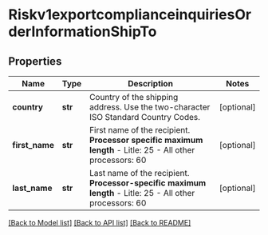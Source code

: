 # Riskv1exportcomplianceinquiriesOrderInformationShipTo

## Properties
Name | Type | Description | Notes
------------ | ------------- | ------------- | -------------
**country** | **str** | Country of the shipping address. Use the two-character ISO Standard Country Codes. | [optional] 
**first_name** | **str** | First name of the recipient.  **Processor specific maximum length**  - Litle: 25 - All other processors: 60  | [optional] 
**last_name** | **str** | Last name of the recipient.  **Processor-specific maximum length**  - Litle: 25 - All other processors: 60  | [optional] 

[[Back to Model list]](../README.md#documentation-for-models) [[Back to API list]](../README.md#documentation-for-api-endpoints) [[Back to README]](../README.md)


